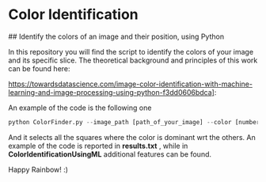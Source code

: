 # Color Identification

## Identify the colors of an image and their position, using Python 

In this repository you will find the script to identify the colors of your image and its specific slice. 
The theoretical background and principles of this work can be found here:

https://towardsdatascience.com/image-color-identification-with-machine-learning-and-image-processing-using-python-f3dd0606bdca]:

An example of the code is the following one
```python
python ColorFinder.py --image_path [path_of_your_image] --color [number_of_colors] --color_number [chosen_color_number]
```

And it selects all the squares where the color is dominant wrt the others. 
An example of the code is reported in __results.txt__ , while in __ColorIdentificationUsingML__ additional features can be found. 

Happy Rainbow! :) 
